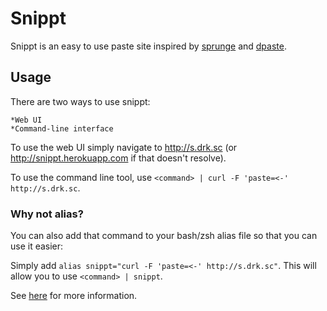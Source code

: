 # Snippt

Snippt is an easy to use paste site inspired by [sprunge](http://sprunge.us) and [dpaste](http://dpaste.de).

## Usage

There are two ways to use snippt:

    *Web UI
    *Command-line interface

To use the web UI simply navigate to http://s.drk.sc (or http://snippt.herokuapp.com if that doesn't resolve).

To use the command line tool, use `<command> | curl -F 'paste=<-' http://s.drk.sc`.

### Why not alias?

You can also add that command to your bash/zsh alias file so that you can use it easier:

Simply add `alias snippt="curl -F 'paste=<-' http://s.drk.sc"`. This will allow you to use `<command> | snippt`.

See [here](http://s.drk.sc/man/) for more information.
